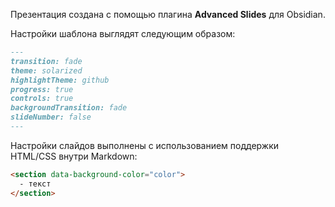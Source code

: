 Презентация создана с помощью плагина **Advanced Slides** для Obsidian.

Настройки шаблона выглядят следующим образом:

```md
---
transition: fade
theme: solarized
highlightTheme: github
progress: true
controls: true
backgroundTransition: fade
slideNumber: false
---
```

Настройки слайдов выполнены с использованием поддержки HTML/CSS внутри Markdown:

```html
<section data-background-color="color">  
  - текст
</section>
```